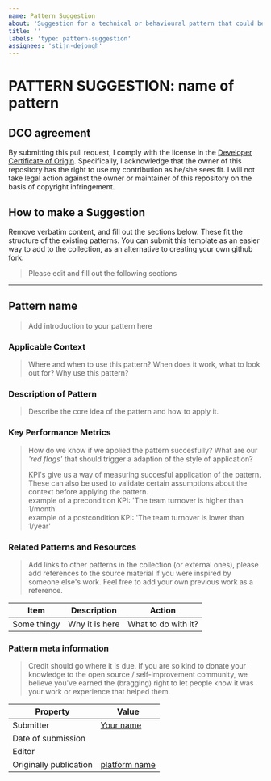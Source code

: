 ```yaml
---
name: Pattern Suggestion
about: 'Suggestion for a technical or behavioural pattern that could be a good addition to the collection.'
title: ''
labels: 'type: pattern-suggestion'
assignees: 'stijn-dejongh'
---
```


# PATTERN SUGGESTION: name of pattern

## DCO agreement

By submitting this pull request, I comply with the license in the [Developer Certificate of Origin](../../DCO.md).
Specifically, I acknowledge that the owner of this repository has the right to use my contribution as he/she sees fit.
I will not take legal action against the owner or maintainer of this repository on the basis of copyright infringement.

## How to make a Suggestion 

Remove verbatim content, and fill out the sections below.
These fit the structure of the existing patterns.
You can submit this template as an easier way to add to the collection, as an alternative
to creating your own github fork.



> Please edit and fill out the following sections 

---

## Pattern name

> Add introduction to your pattern here

### Applicable Context

> Where and when to use this pattern? When does it work, what to look out for?
> Why use this pattern?

### Description of Pattern

> Describe the core idea of the pattern and how to apply it.

### Key Performance Metrics

> How do we know if we applied the pattern succesfully? What are our _'red flags'_ that should
> trigger a adaption of the style of application?  
>  
> KPI's give us a way of measuring succesful application of the pattern. 
> These can also be used to validate certain assumptions about the context before 
> applying the pattern.  
> example of a precondition KPI: 'The team turnover is higher than 1/month'  
> example of a postcondition KPI: 'The team turnover is lower than 1/year'

### Related Patterns and Resources

> Add links to other patterns in the collection (or external ones), please add
> references to the source material if you were inspired by someone else's work.
> Feel free to add your own previous work as a reference.

| Item | Description | Action |
|---|---|---|
| Some thingy | Why it is here | What to do with it? |

### Pattern meta information

> Credit should go where it is due. If you are so kind to donate your knowledge to 
> the open source / self-improvement community, we believe you've earned the (bragging) right to 
> let people know it was your work or experience that helped them. 

|Property | Value |
|---|---|
| Submitter | [Your name](http://www.github.com/your-name)|
| Date of submission | |
| Editor | |
| Originally publication | [platform name](http://link-to-platform.com) |

